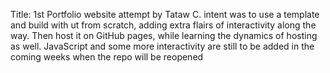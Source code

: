 Title: 1st Portfolio website attempt by Tataw C.
intent was to use a template and build with ut from scratch, adding extra flairs of interactivity along the way. 
Then host it on GitHub pages, while learning the dynamics of hosting as well.
JavaScript and some more interactivity are still to be added in the coming weeks when the repo will be reopened 
